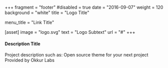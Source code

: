 +++
fragment = "footer"
#disabled = true
date = "2016-09-07"
weight = 120
background = "white"
title = "Logo Title"

menu_title = "Link Title"

[asset]
  image = "logo.svg"
  text = "Logo Subtext"
  url = "#"
+++

#### Description Title

Project description such as:
Open source theme for your next project
Provided by Okkur Labs
